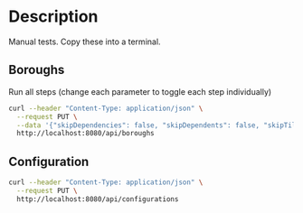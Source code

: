 # Description
Manual tests. Copy these into a terminal.


## Boroughs

Run all steps (change each parameter to toggle each step individually)
```sh
curl --header "Content-Type: application/json" \
  --request PUT \
  --data '{"skipDependencies": false, "skipDependents": false, "skipTiles": false, "skipDownloads": false}' \
  http://localhost:8080/api/boroughs
```

## Configuration

```sh
curl --header "Content-Type: application/json" \
  --request PUT \
  http://localhost:8080/api/configurations
```
